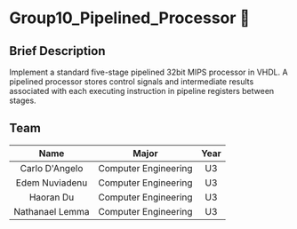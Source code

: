 # Group10_Pipelined_Processor :trident:

## Brief Description
Implement a standard five-stage pipelined 32bit MIPS processor in VHDL. A pipelined processor stores control signals and intermediate results associated with each 
executing instruction in pipeline registers between stages.

## Team 

| Name              | Major                  | Year |
|:-----------------:|:----------------------:|:----:|
|Carlo D'Angelo     | Computer Engineering   | U3   |
|Edem Nuviadenu     | Computer Engineering   | U3   |
|Haoran Du          | Computer Engineering   | U3   |
|Nathanael Lemma    | Computer Engineering   | U3   |
